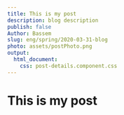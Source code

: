 ```yaml
---
title: This is my post
description: blog description
publish: false
Author: Bassem 
slug: eng/spring/2020-03-31-blog
photo: assets/postPhoto.png
output:
  html_document:
    css: post-details.component.css
---
```


# This is my post
